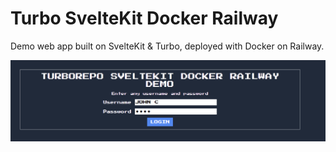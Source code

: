 # Turbo SvelteKit Docker Railway

Demo web app built on SvelteKit & Turbo, deployed with Docker on Railway.

![1](/screenshots/1.png)
